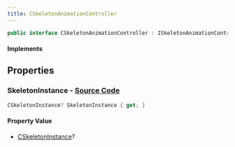 ```yaml
---
title: CSkeletonAnimationController
---
```


```csharp
public interface CSkeletonAnimationController : ISkeletonAnimationController, ISchemaClass<ISkeletonAnimationController>, ISchemaClass<CSkeletonAnimationController>, ISchemaField, ISchemaClass, INativeHandle
```

#### Implements

## Properties

### **SkeletonInstance** - [Source Code](https://github.com/swiftly-solution/swiftlys2/blob/main/managed/src/SwiftlyS2.Generated/Schemas/Interfaces/CSkeletonAnimationController.cs#L16)

```csharp
CSkeletonInstance? SkeletonInstance { get; }
```

#### Property Value

- [CSkeletonInstance](/docs/api/shared/schemadefinitions/cskeletoninstance)?

